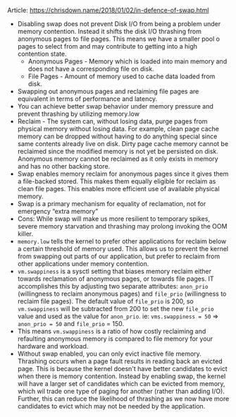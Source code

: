 Article: https://chrisdown.name/2018/01/02/in-defence-of-swap.html

* Disabling swap does not prevent Disk I/O from being a problem under memory contention. Instead it shifts the disk I/O thrashing from anonymous pages to file pages. This means we have a smaller pool o pages to select from and may contribute to getting into a high contention state.
    * Anonymous Pages - Memory which is loaded into main memory and does not have a corresponding file on disk.
    * File Pages - Amount of memory used to cache data loaded from disk.
* Swapping out anonymous pages and reclaiming file pages are equivalent in terms of performance and latency.
* You can achieve better swap behavior under memory pressure and prevent thrashing by utilizing memory.low
* Reclaim - The system can, without losing data, purge pages from physical memory without losing data. For example, clean page cache memory can be dropped without having to do anything special since same contents already live on disk. Dirty page cache memory cannot be reclaimed since the modified memory is not yet be persisted on disk. Anonymous memory cannot be reclaimed as it only exists in memory and has no other backing store.
* Swap enables memory reclaim for anonymous pages since it gives them a file-backed stored. This makes them equally eligible for reclaim as clean file pages. This enables more efficient use of available physical memory.
* Swap is a primary mechanism for equality of reclamation, not for emergency “extra memory”
* Cons: While swap will make us more resilient to temporary spikes, severe memory starvation and thrashing may prolong invoking the OOM killer.
* `memory.low` tells the kernel to prefer other applications for reclaim below a certain threshold of memory used. This allows us to prevent the kernel from swapping out parts of our application, but prefer to reclaim from other applications under memory contention.
* `vm.swappiness` is a sysctl setting that biases memory reclaim either towards reclamation of anonymous pages, or towards file pages. IT accomplishes this by adjusting two separate attributes: `anon_prio` (willingness to reclaim anonymous pages) and `file_prio` (willingness to reclaim file pages). The default value of `file_prio` is 200, so `vm.swappiness` will be subtracted from 200 to set the new `file_prio` value and used as the value for `anon_prio`. ie: `vms.swappiness = 50` => `anon_prio = 50` and `file_prio` = 150.
* This means `vm.swappiness` is a ratio of how costly reclaiming and refaulting anonymous memory is compared to file memory for your hardware and workload.
* Without swap enabled, you can only evict inactive file memory. Thrashing occurs when a page fault results in reading back an evicted page. This is because the kernel doesn't have better candidates to evict when there is memory contention. Instead by enabling swap, the kernel will have a larger set of candidates which can be evicted from memory, which wil trade one type of paging for another (rather than adding I/O). Further, this can reduce the likelihood of thrashing as we now have more candidates to evict which may not be needed by the application.